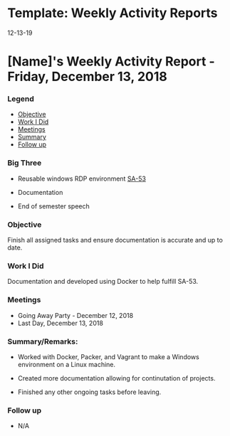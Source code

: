# Template: Weekly Activity Reports
12-13-19
# [Name]'s Weekly Activity Report - Friday, December 13, 2018
### Legend
 - [Objective](#objective)
 - [Work I Did](#work-i-did)
 - [Meetings](#meetings)
 - [Summary](#summary)
 - [Follow up](#follow-up)

### Big Three

- Reusable windows RDP environment [SA-53](https://jira.supermicro0.opswerx.org/projects/SA/issues/SA-53?filter=allopenissues "Reusable windows RDP environment")

- Documentation

- End of semester speech

### Objective

Finish all assigned tasks and ensure documentation is accurate and up to date. 

### Work I Did

Documentation and developed using Docker to help fulfill SA-53. 


### Meetings
  -  Going Away Party - December 12, 2018
  - Last Day, December 13, 2018
  

### Summary/Remarks:

- Worked with Docker, Packer, and Vagrant to make a Windows environment on a Linux machine. 

- Created more documentation allowing for continutation of projects. 

- Finished any other ongoing tasks before leaving. 


### Follow up

- N/A
